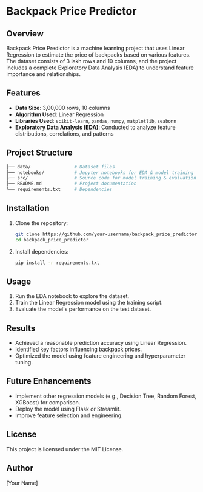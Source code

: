 # Backpack Price Predictor

## Overview
Backpack Price Predictor is a machine learning project that uses Linear Regression to estimate the price of backpacks based on various features. The dataset consists of 3 lakh rows and 10 columns, and the project includes a complete Exploratory Data Analysis (EDA) to understand feature importance and relationships.

## Features
- **Data Size**: 3,00,000 rows, 10 columns
- **Algorithm Used**: Linear Regression
- **Libraries Used**: `scikit-learn`, `pandas`, `numpy`, `matplotlib`, `seaborn`
- **Exploratory Data Analysis (EDA)**: Conducted to analyze feature distributions, correlations, and patterns

## Project Structure
```bash
├── data/                # Dataset files
├── notebooks/           # Jupyter notebooks for EDA & model training
├── src/                 # Source code for model training & evaluation
├── README.md            # Project documentation
└── requirements.txt     # Dependencies
```

## Installation
1. Clone the repository:
   ```sh
   git clone https://github.com/your-username/backpack_price_predictor.git
   cd backpack_price_predictor
   ```
2. Install dependencies:
   ```sh
   pip install -r requirements.txt
   ```

## Usage
1. Run the EDA notebook to explore the dataset.
2. Train the Linear Regression model using the training script.
3. Evaluate the model's performance on the test dataset.

## Results
- Achieved a reasonable prediction accuracy using Linear Regression.
- Identified key factors influencing backpack prices.
- Optimized the model using feature engineering and hyperparameter tuning.

## Future Enhancements
- Implement other regression models (e.g., Decision Tree, Random Forest, XGBoost) for comparison.
- Deploy the model using Flask or Streamlit.
- Improve feature selection and engineering.

## License
This project is licensed under the MIT License.

## Author
[Your Name]

